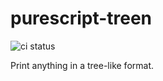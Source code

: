# purescript-treen

![ci status](https://github.com/m15a/purescript-treen/actions/workflows/ci.yml/badge.svg)

Print anything in a tree-like format.
